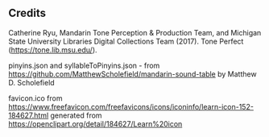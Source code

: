 ## Credits

Catherine Ryu, Mandarin Tone Perception & Production Team,
and Michigan State University Libraries Digital Collections Team (2017). Tone Perfect (https://tone.lib.msu.edu/).

pinyins.json and syllableToPinyins.json - from https://github.com/MatthewScholefield/mandarin-sound-table by Matthew D. Scholefield

favicon.ico from https://www.freefavicon.com/freefavicons/icons/iconinfo/learn-icon-152-184627.html generated from https://openclipart.org/detail/184627/Learn%20icon
